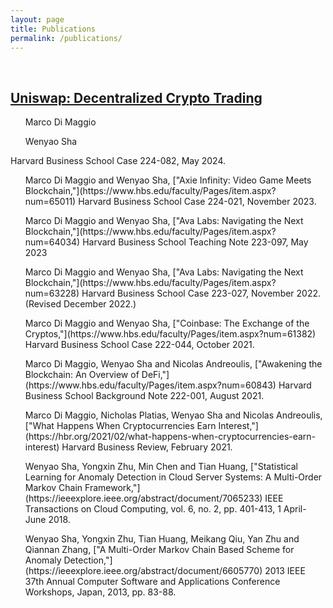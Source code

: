 ```yaml
---
layout: page
title: Publications
permalink: /publications/
---
```


<br>

<article class="post">
 <h1>
  <a href="https://www.hbs.edu/faculty/Pages/item.aspx?num=65541">Uniswap: Decentralized Crypto Trading</a> 
 </h1>
 <div>
  <ul class="tag_list_in_post">
    Marco Di Maggio
  </ul>
  <ul class="tag_list_in_post">
    Wenyao Sha
  </ul>
 </div>
 <div class="entry">
  Harvard Business School Case 224-082, May 2024.
 </div>
</article>

 <div>
  <ul class="tag_list_in_post">
    Marco Di Maggio and Wenyao Sha, ["Axie Infinity: Video Game Meets Blockchain,"](https://www.hbs.edu/faculty/Pages/item.aspx?num=65011) Harvard Business School Case 224-021, November 2023.
  </ul>
</div>

 <div>
  <ul class="tag_list_in_post">
    Marco Di Maggio and Wenyao Sha, ["Ava Labs: Navigating the Next Blockchain,"](https://www.hbs.edu/faculty/Pages/item.aspx?num=64034) Harvard Business School Teaching Note 223-097, May 2023
  </ul>
</div>

 <div>
  <ul class="tag_list_in_post">
    Marco Di Maggio and Wenyao Sha, ["Ava Labs: Navigating the Next Blockchain,"](https://www.hbs.edu/faculty/Pages/item.aspx?num=63228) Harvard Business School Case 223-027, November 2022. (Revised December 2022.)
  </ul>
</div>

 <div>
  <ul class="tag_list_in_post">
    Marco Di Maggio and Wenyao Sha, ["Coinbase: The Exchange of the Cryptos,"](https://www.hbs.edu/faculty/Pages/item.aspx?num=61382) Harvard Business School Case 222-044, October 2021.
  </ul>
</div>

 <div>
  <ul class="tag_list_in_post">
    Marco Di Maggio, Wenyao Sha and Nicolas Andreoulis, ["Awakening the Blockchain: An Overview of DeFi,"](https://www.hbs.edu/faculty/Pages/item.aspx?num=60843) Harvard Business School Background Note 222-001, August 2021.
  </ul>
</div>

 <div>
  <ul class="tag_list_in_post">
    Marco Di Maggio, Nicholas Platias, Wenyao Sha and Nicolas Andreoulis, ["What Happens When Cryptocurrencies Earn Interest,"](https://hbr.org/2021/02/what-happens-when-cryptocurrencies-earn-interest) Harvard Business Review, February 2021.
  </ul>
</div>

 <div>
  <ul class="tag_list_in_post">
    Wenyao Sha, Yongxin Zhu, Min Chen and Tian Huang, ["Statistical Learning for Anomaly Detection in Cloud Server Systems: A Multi-Order Markov Chain Framework,"](https://ieeexplore.ieee.org/abstract/document/7065233) IEEE Transactions on Cloud Computing, vol. 6, no. 2, pp. 401-413, 1 April-June 2018.
  </ul>
</div>

 <div>
  <ul class="tag_list_in_post">
    Wenyao Sha, Yongxin Zhu, Tian Huang, Meikang Qiu, Yan Zhu and Qiannan Zhang, ["A Multi-Order Markov Chain Based Scheme for Anomaly Detection,"](https://ieeexplore.ieee.org/abstract/document/6605770) 2013 IEEE 37th Annual Computer Software and Applications Conference Workshops, Japan, 2013, pp. 83-88.
  </ul>
</div>

<br>

